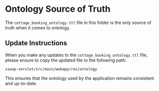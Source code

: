 # Ontology Source of Truth

The `cottage_booking_ontology.ttl` file in this folder is the only source of truth when it comes to ontology. 

## Update Instructions

When you make any updates to the `cottage_booking_ontology.ttl` file, please ensure to copy the updated file to the following path:

`sswap-servlet/src/main/webapp/res/ontology`

This ensures that the ontology used by the application remains consistent and up-to-date.